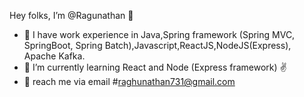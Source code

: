 Hey folks, I’m @Ragunathan 👋
- 👀 I have work experience in Java,Spring framework (Spring MVC, SpringBoot, Spring Batch),Javascript,ReactJS,NodeJS(Express), Apache Kafka.
- 📖 I’m currently learning React and Node (Express framework) ✌️
- 📧 reach me via email #raghunathan731@gmail.com

<!---
RagunathanDev/RagunathanDev is a ✨ special ✨ repository because its `README.md` (this file) appears on your GitHub profile.
You can click the Preview link to take a look at your changes.
--->
